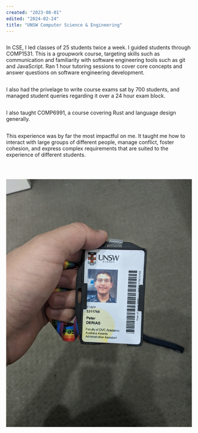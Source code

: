 ```yaml
---
created: "2023-08-01"
edited: "2024-02-24"
title: "UNSW Computer Science & Engineering"
---
```


<style>
    p {
        padding-bottom: 15px;
    }
    h3 {
        padding-top: 5px;
        font-size: var(--chakra-fontSizes-lg);
    }
    .content {
        display: flex;
        align-items: center;
        gap: 15px;
        @media (min-width: 1000px) {
            flex-direction: row;
        };
        @media (max-width: 1000px) {
            flex-direction: column;
        }
    }
    .badge {
        flex-grow: 1;
        justify-self: center;
        justify-content: center;
        @media (min-width: 1000px) {
            min-width: 20%;
        }
        @media (max-width: 1000px) {
            min-width: 80%;
        }
    }
</style>

<div class="content">

<div>

In CSE, I led classes of 25 students twice a week. I guided students through COMP1531. This is a groupwork course, targeting skills such as
communication and familiarity with software engineering tools such as git and JavaScript. Ran 1 hour tutoring sessions to cover core concepts
and answer questions on software engineering development.

I also had the privelage to write course exams sat by 700 students, and managed student queries regarding it over a 24 hour exam block.

I also taught COMP6991, a course covering Rust and language design generally.

This experience was by far the most impactful on me. It taught me how to interact with large groups of different people, manage conflict, foster
cohesion, and express complex requirements that are suited to the experience of different students.

</div>

<div class="badge">

![Peter's UNSW Badge](../images/unsw.jpg)

</div>

</div>
